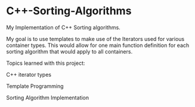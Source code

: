# C++-Sorting-Algorithms
My Implementation of C++ Sorting algorithms.

My goal is to use templates to make use of the Iterators used for various container types. This would allow for one main function definition for each sorting algorithm that would apply to all containers.

Topics learned with this project:

C++ iterator types

Template Programming

Sorting Algorithm Implementation
